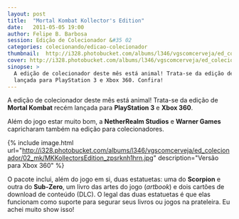 ```yaml
---
layout: post
title:  "Mortal Kombat Kollector's Edition"
date:   2011-05-05 19:00
author: Felipe B. Barbosa
session: Edição de Colecionador &#35 02
categories: colecionando/edicao-colecionador
thumbnail:  http://i328.photobucket.com/albums/l346/vgscomcerveja/ed_colecionador/02_mk/post_thumbnail_zps8pfkfiax.jpg
cover: http://i328.photobucket.com/albums/l346/vgscomcerveja/ed_colecionador/02_mk/post_header_zps7fdzhzxm.jpg
sinopse: >
  A edição de colecionador deste mês está animal! Trata-se da edição de Mortal Kombat recém
  lançada para PlayStation 3 e Xbox 360. Confira!
---
```

A edição de colecionador deste mês está animal! Trata-se da edição de **Mortal Kombat** recém
lançada para **PlayStation 3** e **Xbox 360**.

Além do jogo estar muito bom, a **NetherRealm Studios** e **Warner Games** capricharam também
na edição para colecionadores.

{% include image.html url="http://i328.photobucket.com/albums/l346/vgscomcerveja/ed_colecionador/02_mk/MKKollectorsEdition_zpsrknh1hrn.jpg" description="Versão para Xbox 360" %}

O pacote inclui, além do jogo em si, duas estatuetas: uma do **Scorpion** e outra do **Sub-Zero**,
um livro das artes do jogo (*artbook*) e dois cartões de download de conteúdo (DLC). O legal das
duas estatuetas é que elas funcionam como suporte para segurar seus livros ou jogos na prateleira.
Eu achei muito show isso!
